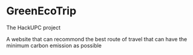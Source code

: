# GreenEcoTrip
The HackUPC project

A website that can recommond the best route of travel that can have the minimum carbon emission as possible
